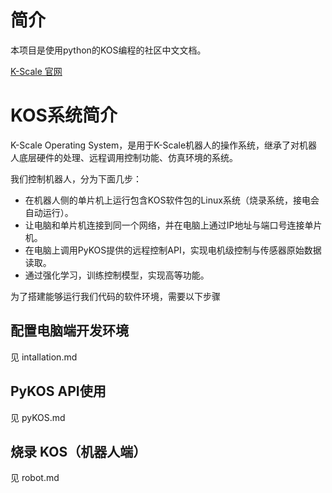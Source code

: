 # 简介
本项目是使用python的KOS编程的社区中文文档。

[K-Scale 官网](https://www.kscale.dev/)

# KOS系统简介

K-Scale Operating System，是用于K-Scale机器人的操作系统，继承了对机器人底层硬件的处理、远程调用控制功能、仿真环境的系统。

我们控制机器人，分为下面几步：

- 在机器人侧的单片机上运行包含KOS软件包的Linux系统（烧录系统，接电会自动运行）。
- 让电脑和单片机连接到同一个网络，并在电脑上通过IP地址与端口号连接单片机。
- 在电脑上调用PyKOS提供的远程控制API，实现电机级控制与传感器原始数据读取。
- 通过强化学习，训练控制模型，实现高等功能。

为了搭建能够运行我们代码的软件环境，需要以下步骤

## 配置电脑端开发环境
见 intallation.md

## PyKOS API使用
见 pyKOS.md

## 烧录 KOS（机器人端）
见 robot.md